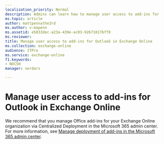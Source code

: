 ```yaml
---
localization_priority: Normal
description: Admins can learn how to manage user access to add-ins for Outlook in Exchange Online.
ms.topic: article
author: mattpennathe3rd
ms.author: v-mapenn
ms.assetid: e5833dec-a23a-439e-ac03-92671817bff8
ms.reviewer: 
title: Manage user access to add-ins for Outlook in Exchange Online
ms.collection: exchange-online
audience: ITPro
ms.service: exchange-online
f1.keywords:
- NOCSH
manager: serdars

---
```


# Manage user access to add-ins for Outlook in Exchange Online

We recommend that you manage Office add-ins for your Exchange Online organization via Centralized Deployment in the Microsoft 365 admin center. For more information, see [Manage deployment of add-ins in the Microsoft 365 admin center](https://docs.microsoft.com/microsoft-365/admin/manage/manage-deployment-of-add-ins).
